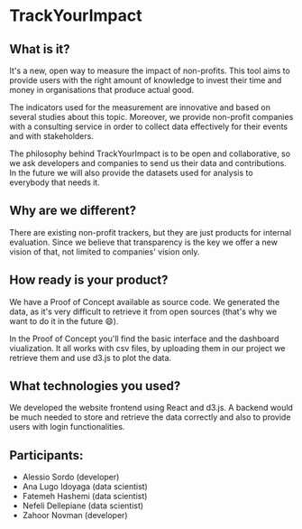 # TrackYourImpact

## What is it?

It's a new, open way to measure the impact of non-profits. This tool aims to provide users with the right amount of knowledge to invest their time and money in organisations that produce actual good.

The indicators used for the measurement are innovative and based on several studies about this topic. Moreover, we provide non-profit companies with a consulting service in order to collect data effectively for their events and with stakeholders.

The philosophy behind TrackYourImpact is to be open and collaborative, so we ask developers and companies to send us their data and contributions. In the future we will also provide the datasets used for analysis to everybody that needs it.

## Why are we different?

There are existing non-profit trackers, but they are just products for internal evaluation. Since we believe that transparency is the key we offer a new vision of that, not limited to companies' vision only.

## How ready is your product?

We have a Proof of Concept available as source code. We generated the data, as it's very difficult to retrieve it from open sources (that's why we want to do it in the future :smile:).

In the Proof of Concept you'll find the basic interface and the dashboard viualization. It all works with csv files, by uploading them in our project we retrieve them and use d3.js to plot the data.

## What technologies you used?

We developed the website frontend using React and d3.js. A backend would be much needed to store and retrieve the data correctly and also to provide users with login functionalities.

## Participants:

- Alessio Sordo (developer)
- Ana Lugo Idoyaga (data scientist)
- Fatemeh Hashemi (data scientist)
- Nefeli Dellepiane (data scientist)
- Zahoor Novman (developer)